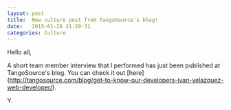 ```yaml
---
layout: post
title:  New culture post from TangoSource's blog!
date:   2015-01-28 21:20:31
categories: Culture
---
```

Hello all,

A short team member interview that I performed has just been published at TangoSource's blog. You can check it out [here] (http://tangosource.com/blog/get-to-know-our-developers-ivan-velazquez-web-developer/).

Y.
